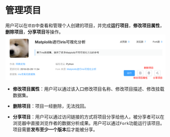 # 管理项目

用户可以在`项目`中查看和管理个人创建的项目，并完成**运行项目**，**修改项目属性**，**删除项目**，**分享项目**等操作。
 ![image description](/image/project-management.png)
 
* **修改项目属性**：用户可以通过该入口修改项目名称、修改项目描述、修改挂载数据集。

* **删除项目**：项目一经删除，无法找回。

* **分享项目**：用户可以通过访问链接的方式将项目分享给他人，被分享者可以在浏览器中直接浏览作者的数据分析成果。用户可以通过`Fork`功能运行该项目。项目需要**发布至少一个版本**后才能被分享。
